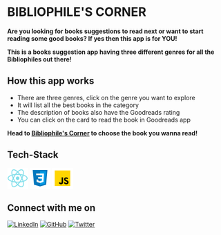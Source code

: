 # BIBLIOPHILE'S CORNER

**Are you looking for books suggestions to read next or want to start reading some good books? If yes then this app is for YOU!**

**This is a books suggestion app having three different genres for all the Bibliophiles out there!**

## How this app works

* There are three genres, click on the genre you want to explore
* It will list all the best books in the category
* The description of books also have the Goodreads rating
* You can click on the card to read the book in Goodreads app


**Head to [Bibliophile's Corner](https://bibliophils-corner.netlify.app/) to choose the book you wanna read!**


## Tech-Stack
![React logo](./public/images/logo/react.png) ![CSS logo](./public/images/logo/css3.png) ![JavaScript logo](./public/images/logo/javascript.png)
<br>

## Connect with me on

[![LinkedIn](	https://img.shields.io/badge/LINKEDIN-10?logo=linkedin&color=blue)](https://www.linkedin.com/in/shraddha-1402/)
[![GitHub](	https://img.shields.io/badge/GITHUB-10?logo=github&color=black)](https://github.com/shraddha-1402)
[![Twitter](	https://img.shields.io/badge/TWITTER-10?logo=twitter&logoColor=white&color=blue)](https://twitter.com/ShraddhaGupta08)

